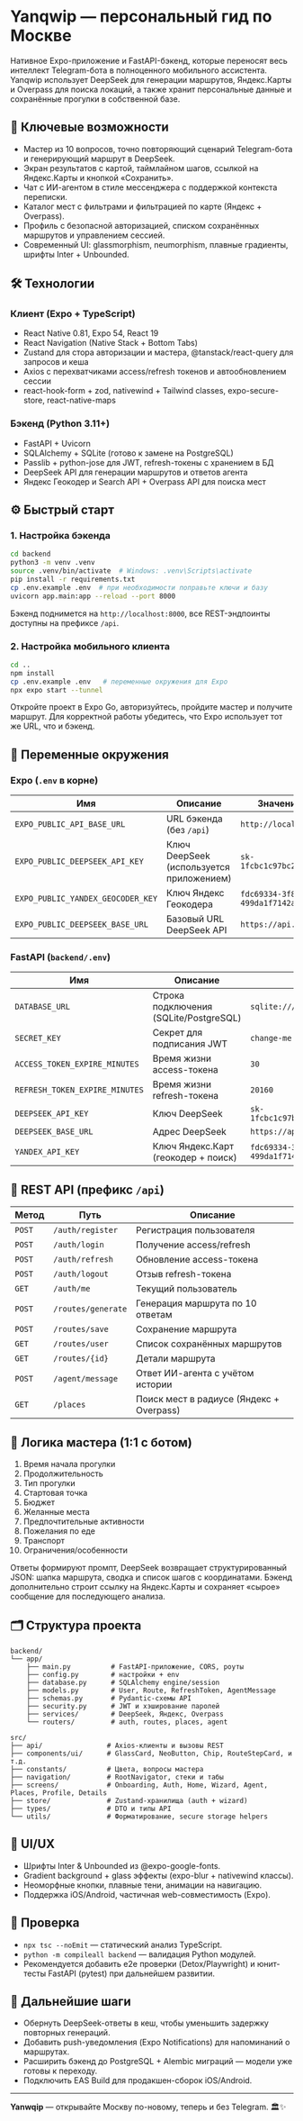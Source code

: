 # Yanqwip — персональный гид по Москве

Нативное Expo-приложение и FastAPI-бэкенд, которые переносят весь интеллект Telegram-бота в полноценного мобильного ассистента. Yanqwip использует DeepSeek для генерации маршрутов, Яндекс.Карты и Overpass для поиска локаций, а также хранит персональные данные и сохранённые прогулки в собственной базе.

## 🌟 Ключевые возможности
- Мастер из 10 вопросов, точно повторяющий сценарий Telegram-бота и генерирующий маршрут в DeepSeek.
- Экран результатов с картой, таймлайном шагов, ссылкой на Яндекс.Карты и кнопкой «Сохранить».
- Чат с ИИ-агентом в стиле мессенджера с поддержкой контекста переписки.
- Каталог мест с фильтрами и фильтрацией по карте (Яндекс + Overpass).
- Профиль c безопасной авторизацией, списком сохранённых маршрутов и управлением сессией.
- Современный UI: glassmorphism, neumorphism, плавные градиенты, шрифты Inter + Unbounded.

## 🛠 Технологии
### Клиент (Expo + TypeScript)
- React Native 0.81, Expo 54, React 19
- React Navigation (Native Stack + Bottom Tabs)
- Zustand для стора авторизации и мастера, @tanstack/react-query для запросов и кеша
- Axios с перехватчиками access/refresh токенов и автообновлением сессии
- react-hook-form + zod, nativewind + Tailwind classes, expo-secure-store, react-native-maps

### Бэкенд (Python 3.11+)
- FastAPI + Uvicorn
- SQLAlchemy + SQLite (готово к замене на PostgreSQL)
- Passlib + python-jose для JWT, refresh-токены с хранением в БД
- DeepSeek API для генерации маршрутов и ответов агента
- Яндекс Геокодер и Search API + Overpass API для поиска мест

## ⚙️ Быстрый старт
### 1. Настройка бэкенда
```bash
cd backend
python3 -m venv .venv
source .venv/bin/activate  # Windows: .venv\Scripts\activate
pip install -r requirements.txt
cp .env.example .env  # при необходимости поправьте ключи и базу
uvicorn app.main:app --reload --port 8000
```
Бэкенд поднимется на `http://localhost:8000`, все REST-эндпоинты доступны на префиксе `/api`.

### 2. Настройка мобильного клиента
```bash
cd ..
npm install
cp .env.example .env   # переменные окружения для Expo
npx expo start --tunnel
```
Откройте проект в Expo Go, авторизуйтесь, пройдите мастер и получите маршрут. Для корректной работы убедитесь, что Expo использует тот же URL, что и бэкенд.

## 🔐 Переменные окружения
### Expo (`.env` в корне)
| Имя | Описание | Значение по умолчанию |
| --- | --- | --- |
| `EXPO_PUBLIC_API_BASE_URL` | URL бэкенда (без `/api`) | `http://localhost:8000` |
| `EXPO_PUBLIC_DEEPSEEK_API_KEY` | Ключ DeepSeek (используется приложением) | `sk-1fcbc1c97bc24fb9a17ba2b1afafa3a2` |
| `EXPO_PUBLIC_YANDEX_GEOCODER_KEY` | Ключ Яндекс Геокодера | `fdc69334-3f89-4a96-b29a-499da1f7142a` |
| `EXPO_PUBLIC_DEEPSEEK_BASE_URL` | Базовый URL DeepSeek API | `https://api.deepseek.com` |

### FastAPI (`backend/.env`)
| Имя | Описание | Значение |
| --- | --- | --- |
| `DATABASE_URL` | Строка подключения (SQLite/PostgreSQL) | `sqlite:///./yanqwip.db` |
| `SECRET_KEY` | Секрет для подписания JWT | `change-me` |
| `ACCESS_TOKEN_EXPIRE_MINUTES` | Время жизни access-токена | `30` |
| `REFRESH_TOKEN_EXPIRE_MINUTES` | Время жизни refresh-токена | `20160` |
| `DEEPSEEK_API_KEY` | Ключ DeepSeek | `sk-1fcbc1c97bc24fb9a17ba2b1afafa3a2` |
| `DEEPSEEK_BASE_URL` | Адрес DeepSeek | `https://api.deepseek.com` |
| `YANDEX_API_KEY` | Ключ Яндекс.Карт (геокодер + поиск) | `fdc69334-3f89-4a96-b29a-499da1f7142a` |

## 🔌 REST API (префикс `/api`)
| Метод | Путь | Описание |
| --- | --- | --- |
| `POST` | `/auth/register` | Регистрация пользователя |
| `POST` | `/auth/login` | Получение access/refresh |
| `POST` | `/auth/refresh` | Обновление access-токена |
| `POST` | `/auth/logout` | Отзыв refresh-токена |
| `GET`  | `/auth/me` | Текущий пользователь |
| `POST` | `/routes/generate` | Генерация маршрута по 10 ответам |
| `POST` | `/routes/save` | Сохранение маршрута |
| `GET`  | `/routes/user` | Список сохранённых маршрутов |
| `GET`  | `/routes/{id}` | Детали маршрута |
| `POST` | `/agent/message` | Ответ ИИ-агента с учётом истории |
| `GET`  | `/places` | Поиск мест в радиусе (Яндекс + Overpass) |

## 🧭 Логика мастера (1:1 с ботом)
1. Время начала прогулки
2. Продолжительность
3. Тип прогулки
4. Стартовая точка
5. Бюджет
6. Желанные места
7. Предпочтительные активности
8. Пожелания по еде
9. Транспорт
10. Ограничения/особенности

Ответы формируют промпт, DeepSeek возвращает структурированный JSON: шапка маршрута, сводка и список шагов с координатами. Бэкенд дополнительно строит ссылку на Яндекс.Карты и сохраняет «сырое» сообщение для последующего анализа.

## 🗂 Структура проекта
```
backend/
└── app/
    ├── main.py          # FastAPI-приложение, CORS, роуты
    ├── config.py        # настройки + env
    ├── database.py      # SQLAlchemy engine/session
    ├── models.py        # User, Route, RefreshToken, AgentMessage
    ├── schemas.py       # Pydantic-схемы API
    ├── security.py      # JWT и хэширование паролей
    ├── services/        # DeepSeek, Яндекс, Overpass
    └── routers/         # auth, routes, places, agent

src/
├── api/                # Axios-клиенты и вызовы REST
├── components/ui/      # GlassCard, NeoButton, Chip, RouteStepCard, и т.д.
├── constants/          # Цвета, вопросы мастера
├── navigation/         # RootNavigator, стеки и табы
├── screens/            # Onboarding, Auth, Home, Wizard, Agent, Places, Profile, Details
├── store/              # Zustand-хранилища (auth + wizard)
├── types/              # DTO и типы API
└── utils/              # Форматирование, secure storage helpers
```

## 📱 UI/UX
- Шрифты Inter & Unbounded из @expo-google-fonts.
- Gradient background + glass эффекты (expo-blur + nativewind классы).
- Неоморфные кнопки, плавные тени, анимации на навигацию.
- Поддержка iOS/Android, частичная web-совместимость (Expo).

## 🧪 Проверка
- `npx tsc --noEmit` — статический анализ TypeScript.
- `python -m compileall backend` — валидация Python модулей.
- Рекомендуется добавить e2e проверки (Detox/Playwright) и юнит-тесты FastAPI (pytest) при дальнейшем развитии.

## 🚀 Дальнейшие шаги
- Обернуть DeepSeek-ответы в кеш, чтобы уменьшить задержку повторных генераций.
- Добавить push-уведомления (Expo Notifications) для напоминаний о маршрутах.
- Расширить бэкенд до PostgreSQL + Alembic миграций — модели уже готовы к переходу.
- Подключить EAS Build для продакшен-сборок iOS/Android.

---

**Yanwqip** — открывайте Москву по-новому, теперь и без Telegram. 🏛️✨
